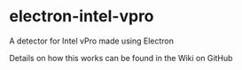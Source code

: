 # electron-intel-vpro
A detector for Intel vPro made using Electron

Details on how this works can be found in the Wiki on GitHub
